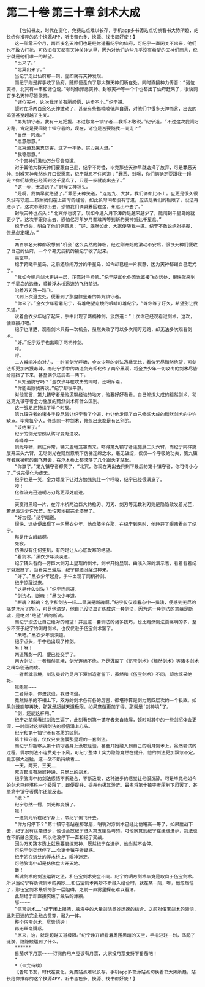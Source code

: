 # 第二十卷 第三十章 剑术大成
        【告知书友，时代在变化，免费站点难以长存，手机app多书源站点切换看书大势所趋，站长给你推荐的这个换源APP，听书音色多、换源、找书都好使！】
       这一年零三个月，两百多名天神们也是经常遥看纪宁的仙府，可纪宁一直闭关不出来，他们也不敢去打扰，可依旧每天都有天神关注这里，因为对他们这些几乎没有希望的天神们而言，纪宁就是他们唯一的希望。
       “出来了。”
       “北冥出来了。”
       当纪宁走出仙府那一刻，立即就有天神发现。
       而纪宁则是挥手收了仙府，随即便走向了那大群天神们所在处，同时直接神力传音：“诸位天神，北冥有一事和诸位说。”顿时像罪恶天神、封喉天神等一个个也都出了仙府赶来了，很快两百多名天神尽皆聚齐。
       “诸位天神，这次我闭关有所感悟，进步不小。”纪宁道。
       顿时在场两百余名天神激动了，甚至有些都喃喃低声自语，对他们中很多天神而言，出去的渴望甚至超越了生死。
       “第九镇守者，我有十足把握。不过那第十镇守者……我却不敢说。”纪宁道，“不过这次我闯万刃路，肯定是要闯第十镇守者的，现在，诸位是否要随我一同走？”
       “当然一同走。”
       “愿意愿意。”
       “北冥道友果真厉害，这才一年多，实力就大进。”
       “我等愿意。”
       个个天神们激动万分尽皆应道。
       对于其他大群天神们要跟自己走，纪宁不奇怪，毕竟那些天神早就选择了放弃，可是罪恶天神、封喉天神竟然也开口说愿意，纪宁就忍不住问道：“罪恶、封喉，你们俩确定要跟我一起走？你们毕竟已经闯到这千星岛了，只差一步就能出去了。”
       “这一步，太遥远了。”封喉天神摇头。
       “是啊，我俩早就绝望了。”罪恶天神笑道，“连旭九、大梦，我们俩都比不上。且更是很久很久没有寸进……按照我们在上古时的经验，如此长时间都没有寸进，应该是我们的极限了，没法再进步了。这次不跟你出去，恐怕我们俩就要困在这，永远出不去了。”
       封喉天神也点头：“北冥你也说了，现如今进入月下潭的是越来越少了，能闯到千星岛的就更少了。这次不跟你出去，恐怕亿万年岁月都难再等到新的天神抵达千星岛。”
       纪宁点头，明白了他们俩意思：“好，既然如此，大家便随我一道。纪宁不敢说绝对把握，但是必定竭力。”
       ……
       两百余名天神都没想到‘机会’这么突然的降临，经过刚开始的激动不安后，很快天神们便收了自己的仙府，一个个毫无反抗的被纪宁收了起来。
       高空中。
       纪宁俯瞰千星岛，之前还热闹万分的千星岛，如今却已经一片寂静，因为天神都跟自己走光了。
       “我如今明月剑术更进一层，正需对手检验。”纪宁随即化作流光直接飞向远处，很快就来到了千星岛的边缘，顺着浮木桥迅速的飞行前进。
       沿着万刃路一路飞。
       飞到上次退去处，便看到了那盘膝坐着的第九镇守者。
       “你来了。”金衣少年看着纪宁，有着绝望意境的眼睛盯着纪宁，“等你等了好久，希望别让我失望。”
       说着金衣少年站了起来，手中出现了两柄神剑，淡然道：“上次你已经观看过剑术，这次，便直接打吧。”
       纪宁也清楚，观看剑术只有一次机会，虽然失败了可以多次闯万刃路，却无法多次观看剑术。
       “好。”纪宁双手也出现了两柄神剑。
       呼。
       呼。
       二人瞬间冲向对方，一时间剑光呼啸，金衣少年的剑法迅猛无比，看似无尽黯然绝望，可剑法却更加凶狠毒辣。而纪宁手中的两道剑光却化作了两个黑洞，将金衣少年一切攻击的剑术尽皆给阻挡了下来，甚至偶尔还反击一两下。
       “只知道防守吗？”金衣少年在攻击的同时，还喝斥着。
       “你能击败我再说。”纪宁却很平静。
       对他而言，第九镇守者是他汲取经验的地方，他要好好看看，自己修炼大成的黯然剑术，和这第九镇守者全力施展的黯然剑术有什么区别。
       这一战足足持续了半个时辰。
       第九镇守者的诸多手段尽皆让纪宁看了个遍，也让他发现了自己修炼大成的黯然剑术的少许缺点。毕竟每个人，修炼同一种剑术，修炼出来都是有区别的。
       “该结束了。”
       纪宁的剑光忽然从防守变为进攻。
       哗哗哗~~
       剑光呼啸，疯狂异常，铺天盖地笼罩而来。吓得第九镇守者连施展三头六臂，而纪宁同样施展开三头六臂，无尽剑光在黯然意境下仿佛连绵之水，毫无破绽，仅仅一个呼吸的功夫，第九镇守者就被劈的倒飞开去，在浮木桥上都滚落了几个跟头才站起。
       “你赢了。”第九镇守者却笑了，“北冥，你现在离出去只剩下最后的第十镇守者，你可得小心了。”说完便化为虚无。
       纪宁也是一笑，全力爆发下让对方勉强抗住一个呼吸，纪宁已经很满意了。
       嗖！
       化作流光迅速朝万刃路更深处前进。
       ……
       天变得黑暗一片，在浮木桥两边巨大的枪刃、刀刃、剑刃等无数利刃则是隐隐散发着光芒，若是没这少许光芒，恐怕天地都完全漆黑了。
       “好古怪。”纪宁暗道。
       很快，远处便出现了一名黑衣少年，他盘膝坐在那，在纪宁到来时，他睁开了眼睛看向了纪宁。
       那是什么眼睛啊。
       死寂。
       仿佛没有任何生机，有的是让人心底发寒的绝望。
       “看剑术。”黑衣少年淡漠道。
       纪宁转头看向一旁巨大剑刃上显现的剑术，剑术开始显现，由浅入深的演示着，看着看着纪宁就震撼了，当看完三遍后，纪宁都还没醒过神来。
       “好了。”黑衣少年起身，手中出现了两柄神剑。
       纪宁惊醒过来。
       “这是什么剑法？”纪宁连问道。
       “剑法名，断魂！”黑衣少年道。
       “断魂？断魂？名字和剑法一样……果真是断魂啊。”纪宁仅仅观看心中一推演，便感到无尽的痛楚充斥了内心，可是他清楚，他自己没法真正练成这一套剑法，因为这一套剑法的意蕴是断魂，是绝对‘绝望’后的断魂。
       而纪宁没法让自己绝对的绝望！并且这一套剑法的诸多技巧，也比黯然剑法要高明的多，至少不亚于纪宁的明月剑术。也仅仅逊于伍宝剑术罢了。
       “来吧。”黑衣少年淡漠道。
       纪宁点头，手中也出现了神剑。
       咻！咻！
       两道残影一闪，便已经交手了。
       两大剑法，一者黯然意境，剑光连绵不绝。乃是汲取了《伍宝剑术》《黯然剑术》等诸多剑术之精华创造而成。
       一者断魂意境，剑法奥妙乃是月下潭创造者留下，虽然和《伍宝剑术》不同，却也惊采绝艳。
       嘭嘭嘭~~~
       二者厮杀，你进我退，我进你退。
       竟然厮杀的不相上下，双方的剑术各有各的厉害，都堪称算是剑力第四层次的一个极致。如果剑速能够再快，那就是超越天道极限。如果意蕴更加了得，那就是‘剑神境’了。
       “剑，还能这样用。”
       纪宁之前就看过剑法三遍了，此刻看到第十镇守者亲自施展，顿时对其中的一些剑招体会更深，一时间对这断魂剑法的感悟涌上心头。
       纪宁和第十镇守者有本质的区别。
       第十镇守者，仅仅只会施展那显现的一套剑法。
       而纪宁却能够从第十镇守者身上汲取经验，甚至开始融入到自己的明月剑术上，虽然尝试的过程，偶尔剑法不连贯处于下风，可纪宁整体上实力隐隐竟然在提升，他的剑法更加飘忽不定，更加强大迅猛，这一战不断持续着……
       一天，两天，三天……
       双方都没有施展神通，只是比的剑术。
       纪宁脑海中的剑法感悟不断融合，不断汲取，这种进步的感觉让他很沉醉。可是毕竟他如今的剑术已经堪称一个极限了，即便提升，提升也极其渺茫。最多将第十镇守者压制下风罢了，甚至第十镇守者偶尔还能反击。
       “嗯？”
       纪宁忽然一愣，剑光都变慢了。
       嘭！
       一道剑光斩在纪宁身上，令纪宁倒飞开去。
       “你为何停下？”第十镇守者站在那皱眉，明明对方剑术已经比他略高一筹了，如果鏖战下去，纪宁没有丝毫进步，他也会放纪宁进入第五座岛屿的。可他察觉到纪宁在缓缓进步，剑法也在不断融合变化，所以他没停下一直和纪宁交战。
       因为万刃路本质上就是要磨练天神，既然纪宁在进步，他当然不会停。
       可纪宁剑突然停了……令第十镇守者疑惑。
       纪宁站在远处的浮木桥上，眼神迷茫。
       可他脑海中却是仿佛盘古开天地。
       轰！
       断魂剑术的剑法运转之法，和伍宝剑术完全不同。纪宁的明月剑术毕竟是取自于伍宝剑术。所以当纪宁将断魂剑术的奥妙……和伍宝剑术奥妙不断融入结合时，就在某一刻，嘭，他忽然悟了，那伍宝剑术最后的那一层阻碍，之前一直雾里探花难以看清。
       此刻纪宁却直接突破了最后的薄膜。
       嘭~~~~
       “伍宝剑术……”纪宁闭上眼睛，脑海中的大量剑法奥妙迅速的结合，之前对伍宝剑术的领悟，此刻迅速的完全融合贯穿，融为一体。
       整个伍宝剑术，尽皆悟透！
       再无丝毫疑惑。
       “原来，这，就是超越天道极限。”纪宁睁开眼看着周围黑暗的天空，手指轻轻一划，荡起了涟漪，隐隐触碰到了什么。
       ******
       番茄求下月票~~~~订阅的用户应该有月票，大家投月票支持下番茄吧！
       *
       *（未完待续）
       【告知书友，时代在变化，免费站点难以长存，手机app多书源站点切换看书大势所趋，站长给你推荐的这个换源APP，听书音色多、换源、找书都好使！】